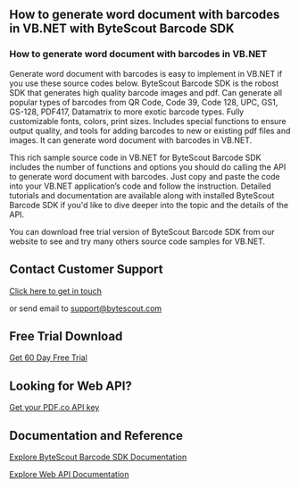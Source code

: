 ## How to generate word document with barcodes in VB.NET with ByteScout Barcode SDK

### How to generate word document with barcodes in VB.NET

Generate word document with barcodes is easy to implement in VB.NET if you use these source codes below. ByteScout Barcode SDK is the robost SDK that generates high quality barcode images and pdf. Can generate all popular types of barcodes from QR Code, Code 39, Code 128, UPC, GS1, GS-128, PDF417, Datamatrix to more exotic barcode types. Fully customizable fonts, colors, print sizes. Includes special functions to ensure output quality, and tools for adding barcodes to new or existing pdf files and images. It can generate word document with barcodes in VB.NET.

This rich sample source code in VB.NET for ByteScout Barcode SDK includes the number of functions and options you should do calling the API to generate word document with barcodes. Just copy and paste the code into your VB.NET application’s code and follow the instruction. Detailed tutorials and documentation are available along with installed ByteScout Barcode SDK if you'd like to dive deeper into the topic and the details of the API.

You can download free trial version of ByteScout Barcode SDK from our website to see and try many others source code samples for VB.NET.

## Contact Customer Support

[Click here to get in touch](https://bytescout.zendesk.com/hc/en-us/requests/new?subject=ByteScout%20Barcode%20SDK%20Question)

or send email to [support@bytescout.com](mailto:support@bytescout.com?subject=ByteScout%20Barcode%20SDK%20Question) 

## Free Trial Download

[Get 60 Day Free Trial](https://bytescout.com/download/web-installer?utm_source=github-readme)

## Looking for Web API? 

[Get your PDF.co API key](https://pdf.co/documentation/api?utm_source=github-readme)

## Documentation and Reference

[Explore ByteScout Barcode SDK Documentation](https://bytescout.com/documentation/index.html?utm_source=github-readme)

[Explore Web API Documentation](https://pdf.co/documentation/api?utm_source=github-readme)